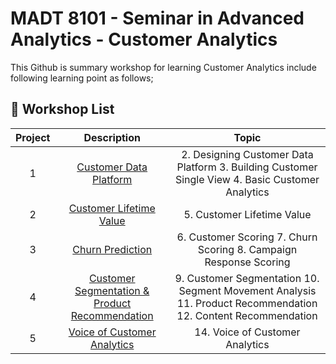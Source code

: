# MADT 8101 - Seminar in Advanced Analytics - Customer Analytics


This Github is summary workshop for learning Customer Analytics include following learning point as follows;

## :dart: Workshop List ##
| Project | Description | Topic |
| :---: | :---: | :---: |
| 1 | [Customer Data Platform](https://github.com/chutima-khun/MADT8101/blob/main/Chapter%2001/README.md) | 2. Designing Customer Data Platform 3. Building Customer Single View 4. Basic Customer Analytics| 
| 2 | [Customer Lifetime Value](https://github.com/chutima-khun/MADT8101/blob/main/Chapter%2002/README.md) | 5. Customer Lifetime Value | 
| 3 | [Churn Prediction](https://github.com/chutima-khun/MADT8101/blob/main/Chapter%2003/README.md) | 6. Customer Scoring 7. Churn Scoring 8. Campaign Response Scoring | 
| 4 | [Customer Segmentation & Product Recommendation](https://github.com/chutima-khun/MADT8101/blob/main/Chapter%2004/README.md) | 9. Customer Segmentation 10. Segment Movement Analysis 11. Product Recommendation 12. Content Recommendation | 
| 5 | [Voice of Customer Analytics](https://github.com/chutima-khun/MADT8101/blob/main/Chapter%2005/README.md) | 14. Voice of Customer Analytics | 
